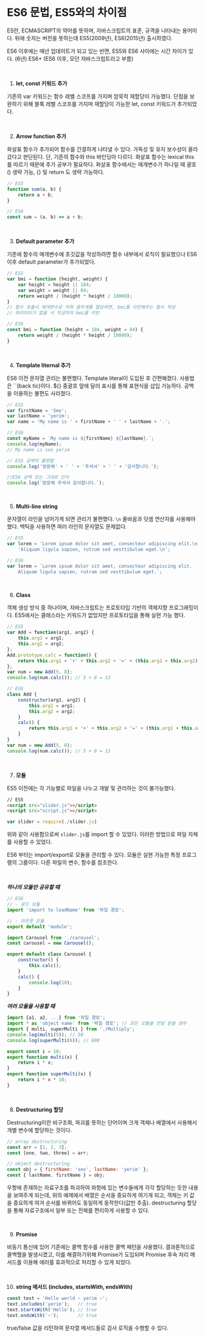 # ES6 문법, ES5와의 차이점

ES란, ECMASCRIPT의 약어를 뜻하며, 자바스크립트의 표준, 규격을 나타내는 용어이다. 뒤에 숫자는 버전을 뜻하는데 ES5(2009년), ES6(2015년) 출시하였다.

ES6 이후에는 매년 업데이트가 되고 있는 반면, ES5와 ES6 사이에는 시간 차이가 있다. (6년) ES6+ (ES6 이후, 모던 자바스크립트라고 부름)

<br>

1. **let, const 키워드 추가**

기존의 var 키워드는 함수 레벨 스코프를 가지며 암묵적 재할당이 가능했다. 단점을 보완하기 위해 블록 레벨 스코프를 가지며 재할당이 가능한 let, const 키워드가 추가되었다.

<br>

2. **Arrow function 추가**

화살표 함수가 추가되어 함수를 간결하게 나타낼 수 있다. 가독성 및 유지 보수성이 올라갔다고 판단된다. 단, 기존의 함수와 this 바인딩아 다르다. 화살표 함수는 lexical this를 따르기 때문에 추가 공부가 필요하다. 화살표 함수에서는 매개변수가 하나일 때 괄호() 생략 가능, {} 및 return 도 생략 가능하다.

```jsx
// ES5
function sum(a, b) {
	return a + b;
}

// ES6
const sum = (a, b) => a + b;
```
<br>

3. **Default parameter 추가**

기존에 함수의 매개변수에 초깃값을 작성하려면 함수 내부에서 로직이 필요했으나 ES6 이후 default parameter가 추가되었다.

```jsx
// ES5
var bmi = function (height, weight) {
	var height = height || 184;
	var weight = weight || 84;
	return weight / (height * height / 10000);
}
// 함수 호출시 매개변수로 키와 몸무게를 할당하면, bmi를 리턴해주는 함수 작성
// 파라미터가 없을 시 작성자의 bmi를 리턴

// ES6
const bmi = function (height = 184, weight = 84) {
	return weight / (height * height / 10000);
}
```

<br>

4. **Template Iiternal 추가**

ES6 이전 문자열 관리는 불편했다. Template Iiteral이 도입된 후 간편해졌다. 사용법은 ``(back tic)이다. ${} 중괄호 앞에 달러 표시를 통해 표현식을 삽입 가능하다. 공백을 이용하는 불편도 사라졌다.

```jsx
// ES5
var firstName = 'Seo';
var lastName = 'yerim';
var name = 'My name is ' + firstName + ' ' + lastName + '.';

// ES6
const myName = `My name is ${firstName} ${lastName}.`;
console.log(myName);
// My name is seo yerim

// ES5 공백의 불편함
console.log('방문해' + ' ' + '주셔서' + ' ' + '감사합니다.');

//ES6 공백 있는 그대로 인식
console.log(`방문해 주셔서 감사합니다.`);
```
<br>

5. **Multi-line string**

문자열이 라인을 넘어가게 되면 관리가 불편했다. `\n` 줄바꿈과 덧셈 연산자를 사용해야 했다. 백틱을 사용하면 여러 라인의 문자열도 문제없다.

```jsx
// ES5
var lorem = 'Lorem ipsum dolor sit amet, consecteur adipiscing elit.\n' +
	'Aliquam ligula sapien, rutrum sed vesttibulum eget.\n';

// ES6
var lorem = `Lorem ipsum dolor sit amet, consecteur adipiscing elit.
	Aliquam ligula sapien, rutrum sed vesttibulum eget.`;
```
<br>

6. **Class**

객체 생성 방식 중 하나이며, 자바스크립트는 프로토타입 기반의 객체지향 프로그래밍이다. ES5에서는 클래스라는 키워드가 없었지만 프로토타입을 통해 실현 가능 했다.

```jsx
// ES5
var Add = function(arg1, arg2) {
	this.arg1 = arg1;
	this.arg2 = arg2;
};
Add.prototype.calc = function() {
	return this.arg1 + '+' + this.arg2 + '=' + (this.arg1 + this.arg2);
};
var num = new Add(5, 8);
console.log(num.calc()); // 5 + 8 = 13

// ES6
class Add {
	constructor(arg1, arg2) {
		this.arg1 = arg1;
		this.arg2 = arg2;
	}
	calc() {
		return this.arg1 + '+' + this.arg2 + '=' + (this.arg1 + this.arg2);
	}
}
var num = new Add(5, 8);
console.log(num.calc()); // 5 + 8 = 13
```
<br>

7. **모듈**

ES5 이전에는 각 기능별로 파일을 나누고 개발 및 관리하는 것이 불가능했다.

```html
// ES5
<script src="slider.js"></script>
<script src="script.js"></script>
```

```jsx
var slider = require(./slider.js)
```

위와 같이 사용함으로써 `slider.js`를 import 할 수 있었다. 이러한 방법으로 파일 자체를 사용할 수 있었다.

ES6 부터는 import/export로 모듈을 관리할 수 있다. 모듈은 실현 가능한 특정 프로그램의 그룹이다. 다른 파일의 변수, 함수를 참조한다.

<br>

***하나의 모듈만 공유할 때***

```jsx
// ES6
// - 로드 모듈
import 'import to loadName' from '파일 경로';

// - 아웃풋 모듈
export default 'module';
```

```jsx
import Carousel from './carousel';
const carousel = new Carousel();

export default class Carousel {
	constructor() {
		this.calc();
	}
	calc() {
		console.log(10);
	}
}
```

***여러 모듈을 사용할 때***

```jsx
import {a1, a2, ...} from '파일 경로';
import * as 'object name' from '파일 경로'; // 모든 모듈을 전달 받을 경우
import { multi, superMulti } from './Multiply';
console.log(multi(5)); // 50
console.log(superMulti(6)); // 600
```

```jsx
export const i = 10;
export function multi(x) {
	return i * x;
}
export function superMulti(x) {
	return i * x * 10;
}
```
<br>

8. **Destructuring 할당**

Destructuring이란 비구조화, 파괴를 뜻하는 단어이며 크게 객체나 배열에서 사용해서 개별 변수에 할당하는 것이다.

```jsx
// array destructuring
const arr = [1, 2, 3];
const [one, two, three] = arr;

// object destructuring
const obj = { firstName: 'seo', lastName: 'yerim' };
const { lastName, firstName } = obj;
```

우항에 존재하는 자료구조를 파괴하여 좌항에 있는 변수들에게 각각 할당하는 듯한 내용을 보여주게 되는데, 위의 예제에서 배열은 순서을 중요하게 여기게 되고, 객체는 키 값을 중요하게 여겨 순서를 바뀌어도 동일하게 동작한다(값만 추출). destructuring 할당을 통해 자료구조에서 일부 또는 전체를 편리하게 사용할 수 있다.

<br>

9. **Promise**

비동기 통신에 있어 기존에는 콜백 함수를 사용한 콜백 패턴을 사용했다. 결과론적으로 콜백헬을 발생시켰고, 이를 해결하기위해 Promise가 도입되며 Promise 후속 처리 메서드를 이용해 에러를 효과적으로 처리할 수 있게 되었다.

<br>

10.  **string 메서드 (includes, startsWith, endsWith)**

```jsx
const text = 'Hello world ~ yerim ~';
text.includes('yerim');   // true
text.startsWith('Hello'); // true
text.endsWith('~');       // true
```

true/false 값을 리턴하여 문자열 메서드들로 검사 로직을 수행할 수 있다.
